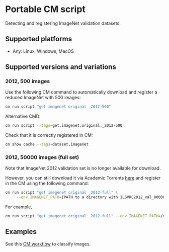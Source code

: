 # Portable CM script

Detecting and registering ImageNet validation datasets.

## Supported platforms

* Any: Linux, Windows, MacOS

## Supported versions and variations

### 2012, 500 images

Use the following CM command to automatically download and register a reduced ImageNet with 500 images:
```bash
cm run script "get imagenet original _2012-500"
```

Alternative CMD:
```bash
cm run script --tags=get,imagenet,original,_2012-500
```

Check that it is correctly registered in CM:
```bash
cm show cache --tags=dataset,imagenet
```

### 2012, 50000 images (full set)

Note that ImageNet 2012 validation set is no longer available for download.

However, you can still download it via Academic Torrents 
[here](https://academictorrents.com/details/5d6d0df7ed81efd49ca99ea4737e0ae5e3a5f2e5)
and register in the CM using the following command:

```bash
cm run script "get imagenet original _2012-full" \
     --env.IMAGENET_PATH={PATH to a directory with ILSVRC2012_val_00000001.JPEG} 
```

For example, 
```bash
cm run script "get imagenet original _2012-full" --env.IMAGENET_PATH=/mnt/extra-disk/imagenet-2012-val
```

## Examples

See this [CM workflow](https://github.com/mlcommons/ck/blob/master/cm/docs/example-modular-image-classification.md) to classify images.

